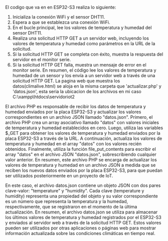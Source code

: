 El codigo que va en en ESP32-S3 realiza lo siguiente:

1. Inicializa la conexión WiFi y el sensor DHT11.
2. Espera a que se establezca una conexión WiFi.
3. En el bucle principal, lee los valores de temperatura y humedad del sensor DHT11.
4. Realiza una solicitud HTTP GET a un servidor web, incluyendo los valores de temperatura y humedad como parámetros en la URL de la solicitud.
5. Si la solicitud HTTP GET se completa con éxito, muestra la respuesta del servidor en el monitor serie.
6. Si la solicitud HTTP GET falla, muestra un mensaje de error en el monitor serie.
En resumen, el código lee los valores de temperatura y humedad de un sensor y los envía a un servidor web a través de una solicitud HTTP GET.
La pagina web que muestra los datos(climalive.html) se aloja en la misma carpeta que 'actualizar.php' y  'datos.json', esta seria la ubicacion de los archivos en mi caso C:\xampp\htdocs\servidoriot2

El archivo PHP es responsable de recibir los datos de temperatura y humedad enviados por la placa ESP32-S3 y actualizar los valores correspondientes en un archivo JSON llamado "datos.json".
Primero, el archivo PHP crea un array asociativo llamado "datos" con valores iniciales de temperatura y humedad establecidos en cero.
Luego, utiliza las variables $_GET para obtener los valores de temperatura y humedad enviados por la placa ESP32-S3 a través de la URL.
A continuación, actualiza los valores de temperatura y humedad en el array "datos" con los valores recién obtenidos.
Finalmente, utiliza la función file_put_contents para escribir el array "datos" en el archivo JSON "datos.json", sobrescribiendo cualquier valor anterior.
En resumen, este archivo PHP se encarga de actualizar los valores de temperatura y humedad en un archivo JSON a medida que se reciben los nuevos datos enviados por la placa ESP32-S3, para que puedan ser utilizados posteriormente en un proyecto de IoT.

En este caso, el archivo datos.json contiene un objeto JSON con dos pares clave-valor: "temperature" y "humidity".
Cada clave (temperature y humidity) representa una propiedad del objeto y su valor correspondiente es un número que representa la temperatura y la humedad, respectivamente, que se registraron en el momento de la última actualización.
En resumen, el archivo datos.json se utiliza para almacenar los últimos valores de temperatura y humedad registrados por el ESP32-S3 y enviados al servidor web a través de la solicitud HTTP GET. Estos valores pueden ser utilizados por otras aplicaciones o páginas web para mostrar información actualizada sobre las condiciones climáticas en tiempo real.
